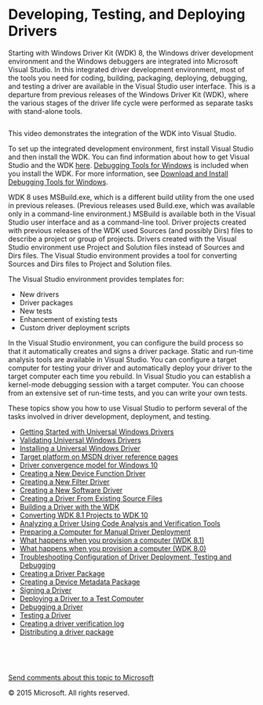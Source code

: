 <span id="vsdriver.visual_studio_driver_development_environment"></span>Developing, Testing, and Deploying Drivers
==================================================================================================================

Starting with Windows Driver Kit (WDK) 8, the Windows driver development environment and the Windows debuggers are integrated into Microsoft Visual Studio. In this integrated driver development environment, most of the tools you need for coding, building, packaging, deploying, debugging, and testing a driver are available in the Visual Studio user interface. This is a departure from previous releases of the Windows Driver Kit (WDK), where the various stages of the driver life cycle were performed as separate tasks with stand-alone tools.

![]()

This video demonstrates the integration of the WDK into Visual Studio.

To set up the integrated development environment, first install Visual Studio and then install the WDK. You can find information about how to get Visual Studio and the WDK [here](http://go.microsoft.com/fwlink/p/?linkid=239721). [Debugging Tools for Windows](debugger.introduction6) is included when you install the WDK. For more information, see [Download and Install Debugging Tools for Windows](http://go.microsoft.com/fwlink/p/?linkid=235427).

WDK 8 uses MSBuild.exe, which is a different build utility from the one used in previous releases. (Previous releases used Build.exe, which was available only in a command-line environment.) MSBuild is available both in the Visual Studio user interface and as a command-line tool. Driver projects created with previous releases of the WDK used Sources (and possibly Dirs) files to describe a project or group of projects. Drivers created with the Visual Studio environment use Project and Solution files instead of Sources and Dirs files. The Visual Studio environment provides a tool for converting Sources and Dirs files to Project and Solution files.

The Visual Studio environment provides templates for:

-   New drivers
-   Driver packages
-   New tests
-   Enhancement of existing tests
-   Custom driver deployment scripts

In the Visual Studio environment, you can configure the build process so that it automatically creates and signs a driver package. Static and run-time analysis tools are available in Visual Studio. You can configure a target computer for testing your driver and automatically deploy your driver to the target computer each time you rebuild. In Visual Studio you can establish a kernel-mode debugging session with a target computer. You can choose from an extensive set of run-time tests, and you can write your own tests.

These topics show you how to use Visual Studio to perform several of the tasks involved in driver development, deployment, and testing.

-   [Getting Started with Universal Windows Drivers](getting_started_with_universal_drivers.htm)
-   [Validating Universal Windows Drivers](validating_universal_drivers.htm)
-   [Installing a Universal Windows Driver](installing_a_universal_driver.htm)
-   [Target platform on MSDN driver reference pages](windows_10_editions_for_universal_drivers.htm)
-   [Driver convergence model for Windows 10](driver_model_convergence.htm)
-   [Creating a New Device Function Driver](creating_a_new_driver.htm)
-   [Creating a New Filter Driver](creating_a_new_filter_driver.htm)
-   [Creating a New Software Driver](creating_a_new_software_driver.htm)
-   [Creating a Driver From Existing Source Files](creating_a_driver_from_existing_source_files.htm)
-   [Building a Driver with the WDK](building_a_driver.htm)
-   [Converting WDK 8.1 Projects to WDK 10](converting_wdk_8_1_projects_to_wdk_10.htm)
-   [Analyzing a Driver Using Code Analysis and Verification Tools](analyzing_driver_quality_by_using_code_analysis_tools.htm)
-   [Preparing a Computer for Manual Driver Deployment](preparing_a_computer_for_manual_driver_deployment.htm)
-   [What happens when you provision a computer (WDK 8.1)](what_happens_when_you_provision_a_computer__wdk_8_1_.htm)
-   [What happens when you provision a computer (WDK 8.0)](what_happens_when_you_provision_a_computer__wdk_8_0_.htm)
-   [Troubleshooting Configuration of Driver Deployment, Testing and Debugging](troubleshooting_configuration_of_driver_deployment__testing_and_debugging.htm)
-   [Creating a Driver Package](creating_a_driver_package.htm)
-   [Creating a Device Metadata Package](creating_a_device_metadata_package.htm)
-   [Signing a Driver](signing_a_driver.htm)
-   [Deploying a Driver to a Test Computer](deploying_a_driver_to_a_test_computer.htm)
-   [Debugging a Driver](debugging_a_driver.htm)
-   [Testing a Driver](testing_a_driver.htm)
-   [Creating a driver verification log](creating_a_driver_verification_log.htm)
-   [Distributing a driver package](distributing_a_driver_package_win8.htm)

 

 

[Send comments about this topic to Microsoft](mailto:wsddocfb@microsoft.com?subject=Documentation%20feedback%20[VsDriver\vsdriver]:%20Developing,%20Testing,%20and%20Deploying%20Drivers%20%20RELEASE:%20(9/24/2015)&body=%0A%0APRIVACY%20STATEMENT%0A%0AWe%20use%20your%20feedback%20to%20improve%20the%20documentation.%20We%20don't%20use%20your%20email%20address%20for%20any%20other%20purpose,%20and%20we'll%20remove%20your%20email%20address%20from%20our%20system%20after%20the%20issue%20that%20you're%20reporting%20is%20fixed.%20While%20we're%20working%20to%20fix%20this%20issue,%20we%20might%20send%20you%20an%20email%20message%20to%20ask%20for%20more%20info.%20Later,%20we%20might%20also%20send%20you%20an%20email%20message%20to%20let%20you%20know%20that%20we've%20addressed%20your%20feedback.%0A%0AFor%20more%20info%20about%20Microsoft's%20privacy%20policy,%20see%20http://privacy.microsoft.com/en-us/default.aspx. "Send comments about this topic to Microsoft")

© 2015 Microsoft. All rights reserved.

